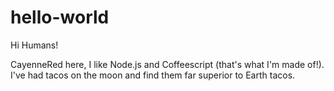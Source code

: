 # hello-world

Hi Humans!

CayenneRed here, I like Node.js and Coffeescript (that's what I'm made of!).
I've had tacos on the moon and find them far superior to Earth tacos.
